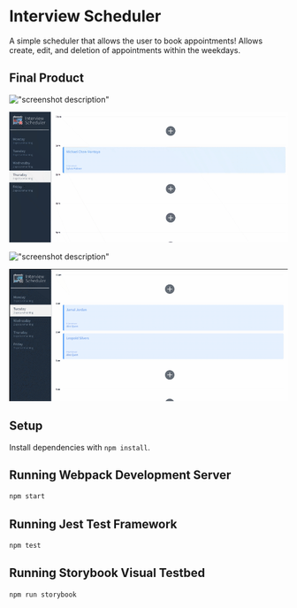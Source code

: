 # Interview Scheduler
A simple scheduler that allows the user to book appointments!
Allows create, edit, and deletion of appointments within the weekdays.

## Final Product

!["screenshot description"](https://github.com/harry1029/scheduler/blob/master/docs/scheduler_1.gif)

!["screenshot description"](https://github.com/harry1029/scheduler/blob/master/docs/scheduler_2.gif)

!["screenshot description"](https://github.com/harry1029/scheduler/blob/master/docs/scheduler_3.gif)

!["screenshot description"](https://github.com/harry1029/scheduler/blob/master/docs/scheduler_4.gif)

## Setup

Install dependencies with `npm install`.

## Running Webpack Development Server

```sh
npm start
```

## Running Jest Test Framework

```sh
npm test
```

## Running Storybook Visual Testbed

```sh
npm run storybook
```
